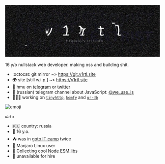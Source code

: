 <img src="https://raw.githubusercontent.com/talentlessguy/talentlessguy/master/600x200.jpg" />

16 y/o nullstack web developer. making oss and building shit.

- :octocat: git mirror ~> https://git.v1rtl.site
- 🌍 site [still w.i.p.] ~> https://v1rtl.site
- 💬 hmu on [telegram](https://t.me/talentless_guy) or [twitter](https://twitter.com/v1rtl)
- 📢 (russian) telegram channel about JavaScript: [@we_use_js](https://t.me/we_use_js)
- 👨🏻‍💻 working on [`tinyhttp`](https://tinyhttp.v1rtl.site), [`komfy`](https://komfy.now.sh) and [`ur-db`](https://ur-db.com)

![emoji](https://i.pinimg.com/originals/c5/c3/f5/c5c3f5ff8adf868c95b6d1c4a27519f7.gif)

_`data`_

- 🇷🇺 country: russia
- 👦 16 y.o.
- ⛺ was in [goto IT camp](https://goto.msk.ru) twice
- 🐧 Manjaro Linux user
- 📝 Collecting cool [Node ESM libs](https://github.com/talentlessguy/awesome-node-esm)
- 🙅 unavailable for hire
